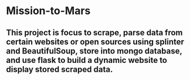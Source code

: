 # Mission-to-Mars
## This project is focus to scrape, parse data from certain websites or open sources using splinter and BeautifulSoup, store into mongo database, and use flask to build a dynamic website to display stored scraped data. 
